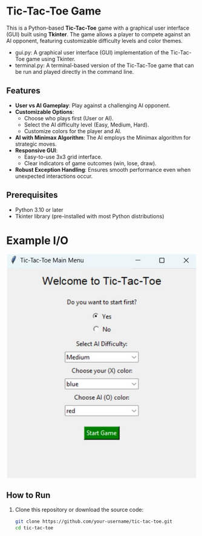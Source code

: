 # Tic-Tac-Toe Game

This is a Python-based **Tic-Tac-Toe** game with a graphical user interface (GUI) built using **Tkinter**. The game allows a player to compete against an AI opponent, featuring customizable difficulty levels and color themes.

- gui.py: A graphical user interface (GUI) implementation of the Tic-Tac-Toe game using Tkinter.
- terminal.py: A terminal-based version of the Tic-Tac-Toe game that can be run and played directly in the command line.

## Features

- **User vs AI Gameplay**: Play against a challenging AI opponent.
- **Customizable Options**:
  - Choose who plays first (User or AI).
  - Select the AI difficulty level (Easy, Medium, Hard).
  - Customize colors for the player and AI.
- **AI with Minimax Algorithm**: The AI employs the Minimax algorithm for strategic moves.
- **Responsive GUI**:
  - Easy-to-use 3x3 grid interface.
  - Clear indicators of game outcomes (win, lose, draw).
- **Robust Exception Handling**: Ensures smooth performance even when unexpected interactions occur.

## Prerequisites

- Python 3.10 or later
- Tkinter library (pre-installed with most Python distributions)

# Example I/O

<div align="center">
  <img src="img.jpg" alt="Example Input Output" style="width: 500px;">
</div>

## How to Run

1. Clone this repository or download the source code:
   ```bash
   git clone https://github.com/your-username/tic-tac-toe.git
   cd tic-tac-toe
